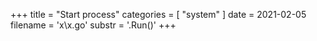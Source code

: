 +++
title = "Start process"
categories = [ "system" ]
date = 2021-02-05
filename = 'x\x.go'
substr = '.Run()'
+++
